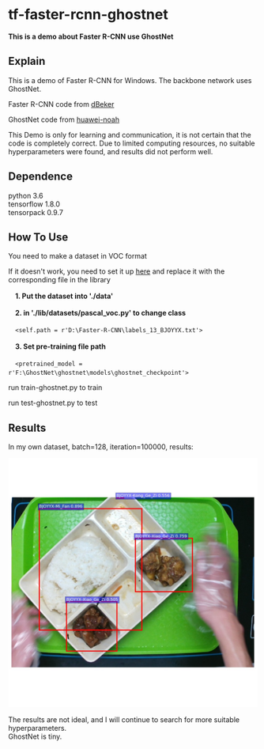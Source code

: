 # tf-faster-rcnn-ghostnet
__This is a demo about Faster R-CNN use GhostNet__


## Explain
This is a demo of Faster R-CNN for Windows. The backbone network uses GhostNet.  

Faster R-CNN code from [dBeker](https://github.com/dBeker/Faster-RCNN-TensorFlow-Python3)  

GhostNet code from [huawei-noah](https://github.com/huawei-noah/ghostnet)  

This Demo is only for learning and communication, it is not certain that the code is completely correct. Due to limited computing resources, no suitable hyperparameters were found, and results did not perform well.

## Dependence
python 3.6  
tensorflow 1.8.0  
tensorpack 0.9.7

## How To Use
You need to make a dataset in VOC format   

If it doesn't work, you need to set it up [here](https://github.com/dBeker/Faster-RCNN-TensorFlow-Python3) and replace it with the corresponding file in the library  

　__1. Put the dataset into './data'__  

　__2. in './lib/datasets/pascal_voc.py' to change class__  
 
　`<self.path = r'D:\Faster-R-CNN\labels_13_BJOYYX.txt'>`  

　__3. Set pre-training file path__ 
 
　`<pretrained_model = r'F:\GhostNet\ghostnet\models\ghostnet_checkpoint'>`
 
run train-ghostnet.py to train  

run test-ghostnet.py to test  

## Results
In my own dataset, batch=128, iteration=100000, results:

![result](https://github.com/S0soo/tf-faster-rcnn-ghostnet/blob/master/output/000548.jpg)  

The results are not ideal, and I will continue to search for more suitable hyperparameters.   
GhostNet is tiny.





